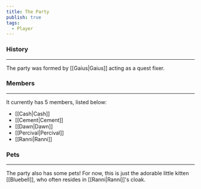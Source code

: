 ```yaml
---
title: The Party
publish: true
tags:
  - Player
---
```

### History
---
The party was formed by [[Gaius|Gaius]] acting as a quest fixer. 

### Members
---
It currently has 5 members, listed below:
- [[Cash|Cash]]
- [[Cement|Cement]]
- [[Dawn|Dawn]]
- [[Percival|Percival]]
- [[Ranni|Ranni]]

### Pets
---
The party also has some pets! For now, this is just the adorable little kitten [[Bluebell]], who often resides in [[Ranni|Ranni]]'s cloak. 